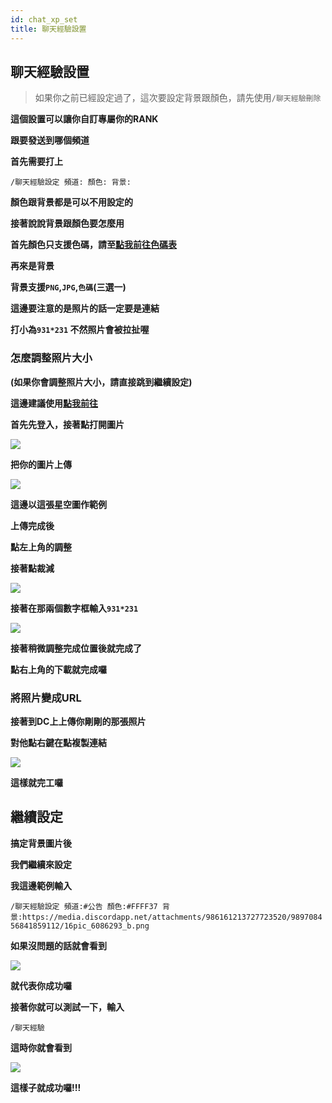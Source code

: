 ```yaml
---
id: chat_xp_set
title: 聊天經驗設置
---
```


## 聊天經驗設置

> 如果你之前已經設定過了，這次要設定背景跟顏色，請先使用`/聊天經驗刪除`

**這個設置可以讓你自訂專屬你的RANK**

**跟要發送到哪個頻道**

**首先需要打上**

`/聊天經驗設定 頻道: 顏色: 背景:`

**顏色跟背景都是可以不用設定的**

**接著說說背景跟顏色要怎麼用**

**首先顏色只支援色碼，請至[點我前往色碼表](https://www.ifreesite.com/color/)**

**再來是背景**

**背景支援`PNG`,`JPG`,`色碼`(三選一)**

**這邊要注意的是照片的話一定要是連結**

**打小為`931*231` 不然照片會被拉扯喔**

### 怎麼調整照片大小

**(如果你會調整照片大小，請直接跳到繼續設定)**

**這邊建議使用[點我前往](https://www.fotor.com/photo-editor-app/editor/basic)**

**首先先登入，接著點打開圖片**

![](https://media.discordapp.net/attachments/986161213727723520/989706513889243196/unknown.png?width=1209&height=701)

**把你的圖片上傳**

![](https://media.discordapp.net/attachments/986161213727723520/989707196730339378/unknown.png?width=1268&height=701)

**這邊以這張星空圖作範例**

**上傳完成後**

**點左上角的調整**

**接著點裁減**

![](https://media.discordapp.net/attachments/986161213727723520/989707733336981574/unknown.png)

**接著在那兩個數字框輸入`931*231`**

![](https://media.discordapp.net/attachments/986161213727723520/989707962631221269/unknown.png)

**接著稍微調整完成位置後就完成了**

**點右上角的下載就完成囉**

### 將照片變成URL

**接著到DC上上傳你剛剛的那張照片**

**對他點右鍵在點複製連結**

![](https://media.discordapp.net/attachments/986161213727723520/989708502954020924/unknown.png)

**這樣就完工囉**

## 繼續設定

**搞定背景圖片後**

**我們繼續來設定**

**我這邊範例輸入**

`/聊天經驗設定 頻道:#公告 顏色:#FFFF37 背景:https://media.discordapp.net/attachments/986161213727723520/989708456841859112/16pic_6086293_b.png`

**如果沒問題的話就會看到**

![](https://media.discordapp.net/attachments/986161213727723520/989709301826351125/unknown.png)

**就代表你成功囉**

**接著你就可以測試一下，輸入**

`/聊天經驗`

**這時你就會看到**

![](https://media.discordapp.net/attachments/986161213727723520/989710181124440064/unknown.png)

**這樣子就成功囉!!!**

